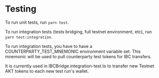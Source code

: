 # Testing

To run unit tests, run `yarn test`.

To run integration tests (tests bridging, full testnet environment, etc), run `yarn test:integration`.

To run integration tests, you have to have a COUNTERPARTY_TEST_MNEMONIC environment variable set. This mnemonic will be used to pull counterparty test tokens for IBC transfers.

It is currently used in IBCBridge.integration-test.ts to transfer new Testnet AKT tokens to each new test run's wallet.
